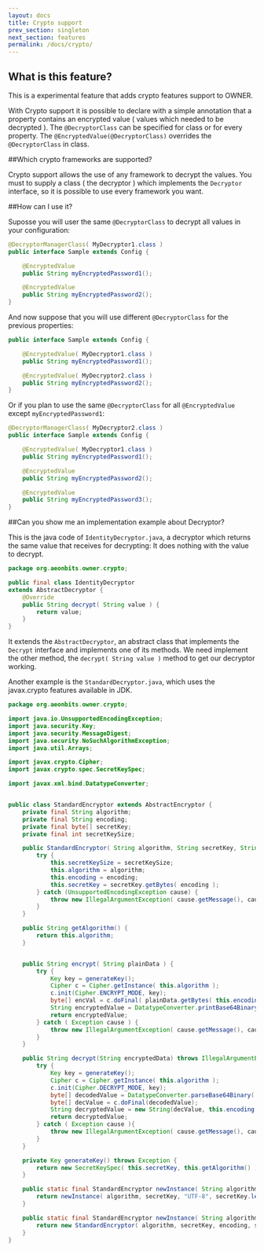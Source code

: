 ```yaml
---
layout: docs
title: Crypto support
prev_section: singleton
next_section: features
permalink: /docs/crypto/
---
```

## What is this feature?

This is a experimental feature that adds crypto features support to OWNER.

With Crypto support it is possible to declare with a simple annotation that a property contains an encrypted value
( values which needed to be decrypted ). The `@DecryptorClass` can be specified for class or for every property.
The `@EncryptedValue(@DecryptorClass)` overrides the `@DecryptorClass` in class.

##Which crypto frameworks are supported?

Crypto support allows the use of any framework to decrypt the values. You must to supply a class ( the decryptor )
which implements the `Decryptor` interface, so it is possible to use every framework you want.

##How can I use it?

Suposse you will user the same `@DecryptorClass` to decrypt all values in your configuration:

```java
@DecryptorManagerClass( MyDecryptor1.class )
public interface Sample extends Config {

    @EncryptedValue  
    public String myEncryptedPassword1();

    @EncryptedValue
    public String myEncryptedPassword2();
}
```

And now suppose that you will use different `@DecryptorClass` for the previous properties:

```java
public interface Sample extends Config {

    @EncryptedValue( MyDecryptor1.class )
    public String myEncryptedPassword1();

    @EncryptedValue( MyDecryptor2.class )
    public String myEncryptedPassword2();
}
```

Or if you plan to use the same `@DecryptorClass` for all `@EncryptedValue` except `myEncryptedPassword1`:

```java
@DecryptorManagerClass( MyDecryptor2.class )
public interface Sample extends Config {

    @EncryptedValue( MyDecryptor1.class )
    public String myEncryptedPassword1();

    @EncryptedValue
    public String myEncryptedPassword2();

    @EncryptedValue
    public String myEncryptedPassword3();
}
```

##Can you show me an implementation example about Decryptor?

This is the java code of `IdentityDecryptor.java`, a decryptor which returns the same value that receives for decrypting:
It does nothing with the value to decrypt.

```java
package org.aeonbits.owner.crypto;

public final class IdentityDecryptor
extends AbstractDecryptor {
    @Override
    public String decrypt( String value ) {
        return value;
    }
}
```

It extends the `AbstractDecryptor`, an abstract class that implements the `Decrypt` interface and implements one of its
methods. We need implement the other method, the `decrypt( String value )` method to get our decryptor working.

Another example is the `StandardDecryptor.java`, which uses the javax.crypto features available in JDK.

```java
package org.aeonbits.owner.crypto;

import java.io.UnsupportedEncodingException;
import java.security.Key;
import java.security.MessageDigest;
import java.security.NoSuchAlgorithmException;
import java.util.Arrays;

import javax.crypto.Cipher;
import javax.crypto.spec.SecretKeySpec;

import javax.xml.bind.DatatypeConverter;


public class StandardEncryptor extends AbstractEncryptor {
    private final String algorithm;
    private final String encoding;
    private final byte[] secretKey;
    private final int secretKeySize;

    public StandardEncryptor( String algorithm, String secretKey, String encoding, int secretKeySize ) {
        try {
            this.secretKeySize = secretKeySize;
            this.algorithm = algorithm;
            this.encoding = encoding;
            this.secretKey = secretKey.getBytes( encoding );
        } catch (UnsupportedEncodingException cause) {
            throw new IllegalArgumentException( cause.getMessage(), cause);
        }
    }

    public String getAlgorithm() {
        return this.algorithm;
    }


    public String encrypt( String plainData ) {
        try {
            Key key = generateKey();
            Cipher c = Cipher.getInstance( this.algorithm );
            c.init(Cipher.ENCRYPT_MODE, key);
            byte[] encVal = c.doFinal( plainData.getBytes( this.encoding ) );
            String encryptedValue = DatatypeConverter.printBase64Binary( encVal );
            return encryptedValue;
        } catch ( Exception cause ) {
            throw new IllegalArgumentException( cause.getMessage(), cause );
        }
    }

    public String decrypt(String encryptedData) throws IllegalArgumentException {
        try {
            Key key = generateKey();
            Cipher c = Cipher.getInstance( this.algorithm );
            c.init(Cipher.DECRYPT_MODE, key);
            byte[] decodedValue = DatatypeConverter.parseBase64Binary( encryptedData );
            byte[] decValue = c.doFinal(decodedValue);
            String decryptedValue = new String(decValue, this.encoding );
            return decryptedValue;
        } catch ( Exception cause ){
            throw new IllegalArgumentException( cause.getMessage(), cause );
        }
    }

    private Key generateKey() throws Exception {
        return new SecretKeySpec( this.secretKey, this.getAlgorithm() );
    }

    public static final StandardEncryptor newInstance( String algorithm, String secretKey ) {
        return newInstance( algorithm, secretKey, "UTF-8", secretKey.length() );
    }

    public static final StandardEncryptor newInstance( String algorithm, String secretKey, String encoding, int secretKeySize ) {
        return new StandardEncryptor( algorithm, secretKey, encoding, secretKeySize );
    }
}
```
